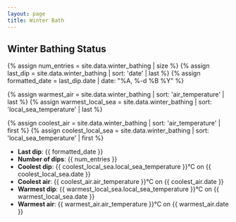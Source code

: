 ```yaml
---
layout: page
title: Winter Bath
---
```


## Winter Bathing Status

{% assign num_entries = site.data.winter_bathing | size %}
{% assign last_dip = site.data.winter_bathing | sort: 'date' | last %}
{% assign formatted_date = last_dip.date | date: "%A, %-d %B %Y" %}

{% assign warmest_air = site.data.winter_bathing | sort: 'air_temperature' | last %}
{% assign warmest_local_sea = site.data.winter_bathing | sort: 'local_sea_temperature' | last %}

{% assign coolest_air = site.data.winter_bathing | sort: 'air_temperature' | first %}
{% assign coolest_local_sea = site.data.winter_bathing | sort: 'local_sea_temperature' | first %}

- **Last dip**: {{ formatted_date }}
- **Number of dips**: {{ num_entries }}
- **Coolest dip**: {{ coolest_local_sea.local_sea_temperature }}°C on {{ coolest_local_sea.date }}
- **Coolest air**: {{ coolest_air.air_temperature }}°C on {{ coolest_air.date }}
- **Warmest dip**: {{ warmest_local_sea.local_sea_temperature }}°C on {{ warmest_local_sea.date }}
- **Warmest air**: {{ warmest_air.air_temperature }}°C on {{ warmest_air.date }}



<script src="https://code.highcharts.com/highcharts.js"></script>
<script src="https://code.highcharts.com/modules/series-label.js"></script>
<script src="https://code.highcharts.com/modules/exporting.js"></script>
<script src="https://code.highcharts.com/modules/export-data.js"></script>

<div id="winterBathingChart" style="width:100%; height:400px;"></div>



<script>document.addEventListener('DOMContentLoaded', function() {

    var sealocalTemperatures = [{% for entry in site.data.winter_bathing %}
        {% assign date_parts = entry.date | split: "-" %}
        [Date.UTC({{ date_parts[0] }}, {{ date_parts[1] | minus: 1 }}, {{ date_parts[2] }}), {{ entry.local_sea_temperature }}]
        {% unless forloop.last %},{% endunless %}
    {% endfor %}];
    
    var seaofficalTemperature = [{% for entry in site.data.winter_bathing %}
        {% assign date_parts = entry.date | split: "-" %}
        [Date.UTC({{ date_parts[0] }}, {{ date_parts[1] | minus: 1 }}, {{ date_parts[2] }}), {{ entry.official_sea_temperature }}]
        {% unless forloop.last %},{% endunless %}
    {% endfor %}];

    var airTemperatures = [{% for entry in site.data.winter_bathing %}
        {% assign date_parts = entry.date | split: "-" %}
        [Date.UTC({{ date_parts[0] }}, {{ date_parts[1] | minus: 1 }}, {{ date_parts[2] }}), {{ entry.air_temperature }}]
        {% unless forloop.last %},{% endunless %}
    {% endfor %}];

    var startYear = new Date(sealocalTemperatures[0][0]).getUTCFullYear();
    var endYear = new Date(sealocalTemperatures[sealocalTemperatures.length - 1][0]).getUTCFullYear();

    var plotBands = [];
    for (var year = startYear; year <= endYear; year++) {
        plotBands.push({
            from: Date.UTC(year, 9, 1),
            to: Date.UTC(year + 1, 4, 1),
            color: 'rgba(173, 216, 230, 0.2)',
            label: {
                text: 'Winter Bathing Season'
            }
        });
    }

    Highcharts.chart('winterBathingChart', {
        title: { text: 'Graph' },
        xAxis: {
            type: 'datetime',
            title: { text: 'Date', align: 'middle' },
            plotBands: plotBands
        },
        yAxis: {
            title: { text: 'Temperature (°C)', align: 'middle' }
        },
        series: [{
            name: 'Offical Sea Temperature',
            data: seaofficalTemperature,
            color: 'lightblue',
            type: 'spline',
            lineWidth: 2,
            dashStyle: 'ShortDash',
            zIndex: 1
        }, {
            name: 'Local Sea Temperature',
            data: sealocalTemperatures,
            color: '#336699',
            type: 'spline',
            lineWidth: 2,
            zIndex: 3
        }, {
            name: 'Air Temperature',
            data: airTemperatures,
            color: '#b3262a',
            type: 'spline',
            lineWidth: 2,
            zIndex: 2
        }],
        credits: { enabled: false }
    });
});
</script>
